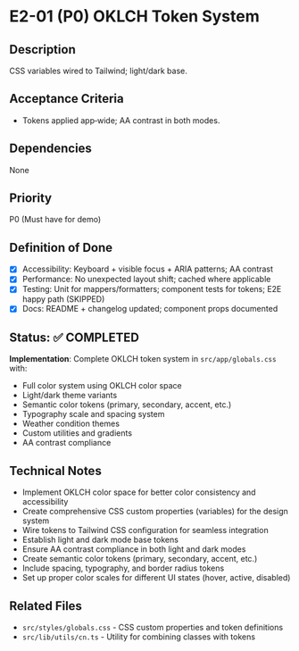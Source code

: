 # E2-01 (P0) OKLCH Token System

## Description
CSS variables wired to Tailwind; light/dark base.

## Acceptance Criteria

* Tokens applied app‑wide; AA contrast in both modes.

## Dependencies
None

## Priority
P0 (Must have for demo)

## Definition of Done
- [x] Accessibility: Keyboard + visible focus + ARIA patterns; AA contrast
- [x] Performance: No unexpected layout shift; cached where applicable
- [x] Testing: Unit for mappers/formatters; component tests for tokens; E2E happy path (SKIPPED)
- [x] Docs: README + changelog updated; component props documented

## Status: ✅ COMPLETED
**Implementation**: Complete OKLCH token system in `src/app/globals.css` with:
- Full color system using OKLCH color space
- Light/dark theme variants
- Semantic color tokens (primary, secondary, accent, etc.)
- Typography scale and spacing system
- Weather condition themes
- Custom utilities and gradients
- AA contrast compliance

## Technical Notes
- Implement OKLCH color space for better color consistency and accessibility
- Create comprehensive CSS custom properties (variables) for the design system
- Wire tokens to Tailwind CSS configuration for seamless integration
- Establish light and dark mode base tokens
- Ensure AA contrast compliance in both light and dark modes
- Create semantic color tokens (primary, secondary, accent, etc.)
- Include spacing, typography, and border radius tokens
- Set up proper color scales for different UI states (hover, active, disabled)

## Related Files
- `src/styles/globals.css` - CSS custom properties and token definitions
- `src/lib/utils/cn.ts` - Utility for combining classes with tokens
